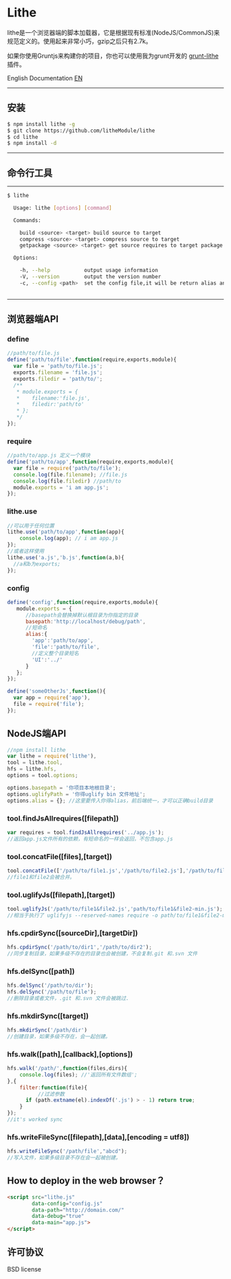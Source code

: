 # Lithe

lithe是一个浏览器端的脚本加载器，它是根据现有标准(NodeJS/CommonJS)来规范定义的。使用起来非常小巧，gzip之后只有2.7k。

如果你使用Gruntjs来构建你的项目，你也可以使用我为grunt开发的 [grunt-lithe][1] 插件。

  [1]: http://www.github.com/xiaojue/grunt-lithe

English Documentation [EN][1]

  [1]: https://github.com/xiaojue/lithe/blob/master/README.md

---

## 安装

```bash
$ npm install lithe -g
$ git clone https://github.com/litheModule/lithe
$ cd lithe
$ npm install -d
```
---

## 命令行工具

---

```bash
$ lithe 

  Usage: lithe [options] [command]

  Commands:

    build <source> <target> build source to target
    compress <source> <target> compress source to target
    getpackage <source> <target> get source requires to target package

  Options:

    -h, --help           output usage information
    -V, --version        output the version number
    -c, --config <path>  set the config file,it will be return alias and basepath
    
```

---

## 浏览器端API

### define

```js
//path/to/file.js
define('path/to/file',function(require,exports,module){
  var file = 'path/to/file.js';
  exports.filename = 'file.js';
  exports.filedir = 'path/to/';
  /**
   * module.exports = {
   *    filename:'file.js',
   *    filedir:'path/to'
   * };
   */
});

```

### require

```js
//path/to/app.js 定义一个模块
define('path/to/app',function(require,exports,module){
  var file = require('path/to/file');
  console.log(file.filename); //file.js
  console.log(file.filedir) //path/to
  module.exports = 'i am app.js';
});
```
### lithe.use

```js
//可以用于任何位置
lithe.use('path/to/app',function(app){
    console.log(app); // i am app.js
});
//或者这样使用
lithe.use('a.js','b.js',function(a,b){
  //a和b为exports;
});
```

### config

```js
define('config',function(require,exports,module){
   module.exports = {
      //basepath会替换掉默认根目录为你指定的目录
      basepath:'http://localhost/debug/path', 
      //短命名
      alias:{
        'app':'path/to/app',
        'file':'path/to/file',
        //定义整个目录短名
        'UI':'../'
      }
   };
});

define('someOtherJs',function(){
  var app = require('app'),
  file = require('file');
});
```

## NodeJS端API

```js
//npm install lithe
var lithe = require('lithe'),
tool = lithe.tool,
hfs = lithe.hfs,
options = tool.options;

options.basepath = '你项目本地根目录';
options.uglifyPath = '你得uglify bin 文件地址';
options.alias = {}; //这里要传入你得alias，前后端统一，才可以正确build目录

```

### tool.findJsAllrequires([filepath]) 

```js
var requires = tool.findJsAllrequires('../app.js');
//返回app.js文件所有的依赖，有短命名的一样会返回，不包含app.js
```
### tool.concatFile([files],[target])

```js
tool.concatFile(['/path/to/file1.js','/path/to/file2.js'],'/path/to/file1&file2.js');
//file1和file2会被合并。
```

### tool.uglifyJs([filepath],[target])

```js
tool.uglifyJs('/path/to/file1&file2.js','path/to/file1&file2-min.js');
//相当于执行了 uglifyjs --reserved-names require -o path/to/file1&file2-min.js /path/to/file1&file2.js 命令 压缩文件，设置require为关键字
```

### hfs.cpdirSync([sourceDir],[targetDir])

```js
hfs.cpdirSync('/path/to/dir1','/path/to/dir2');
//同步复制目录，如果多级不存在的目录也会被创建，不会复制.git 和.svn 文件
```

### hfs.delSync([path])

```js
hfs.delSync('/path/to/dir');
hfs.delSync('/path/to/file');
//删除目录或者文件，.git 和.svn 文件会被跳过.
```

### hfs.mkdirSync([target])

```js
hfs.mkdirSync('/path/dir')
//创建目录，如果多级不存在，会一起创建。
```

### hfs.walk([path],[callback],[options])

```js
hfs.walk('/path/',function(files,dirs){
    console.log(files); //'返回所有文件数组';    
},{
    filter:function(file){
    	  //过滤参数
	  if (path.extname(el).indexOf('.js') > - 1) return true;
    }
});
//it's worked sync
```

### hfs.writeFileSync([filepath],[data],[encoding = utf8])

```js
hfs.writeFileSync('/path/file',"abcd");
//写入文件，如果多级目录不存在会一起被创建。
```

## How to deploy in the web browser？

```html
<script src="lithe.js"
        data-config="config.js"
        data-path="http://domain.com/"
        data-debug="true"
        data-main="app.js">
</script>
```
## 许可协议

BSD license

